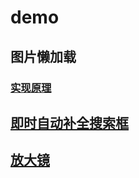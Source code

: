 # demo
## 图片懒加载
### [实现原理](https://github.com/lancertea/demo/blob/master/img_lazy/single.html)

## [即时自动补全搜索框](https://github.com/lancertea/demo/blob/master/search_input/search.html)

## [放大镜](https://github.com/lancertea/demo/blob/master/search_input/search.html)